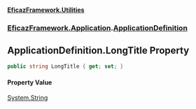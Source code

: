 #### [EficazFramework.Utilities](EficazFrameworkUtilities.md 'EficazFramework Utilities')
### [EficazFramework.Application](EficazFrameworkUtilities.md#EficazFramework.Application 'EficazFramework.Application').[ApplicationDefinition](EficazFramework.Application/ApplicationDefinition.md 'EficazFramework.Application.ApplicationDefinition')

## ApplicationDefinition.LongTitle Property

```csharp
public string LongTitle { get; set; }
```

#### Property Value
[System.String](https://docs.microsoft.com/en-us/dotnet/api/System.String 'System.String')